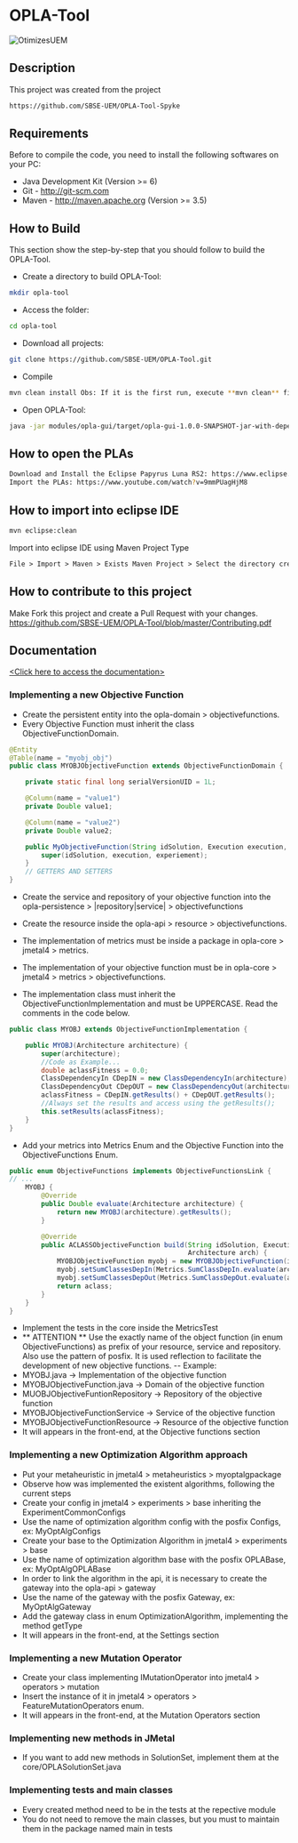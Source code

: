 # OPLA-Tool

![OtimizesUEM](https://raw.githubusercontent.com/SBSE-UEM/OPLA-Tool/master/logo-grupo-pesquisa.png)

## Description

This project was created from the project 
```sh
https://github.com/SBSE-UEM/OPLA-Tool-Spyke
```

## Requirements
Before to compile the code, you need to install the following softwares on your PC:
- Java Development Kit (Version >= 6)
- Git - http://git-scm.com
- Maven - http://maven.apache.org (Version >= 3.5)

## How to Build
This section show the step-by-step that you should follow to build the OPLA-Tool. 

- Create a directory to build OPLA-Tool:
```sh
mkdir opla-tool
```
- Access the folder:
```sh
cd opla-tool
```
- Download all projects:
```sh
git clone https://github.com/SBSE-UEM/OPLA-Tool.git
```
- Compile
```sh
mvn clean install Obs: If it is the first run, execute **mvn clean** first to install local dependencies
```
- Open OPLA-Tool:
```sh
java -jar modules/opla-gui/target/opla-gui-1.0.0-SNAPSHOT-jar-with-dependencies
```

## How to open the PLAs
```sh
Download and Install the Eclipse Papyrus Luna RS2: https://www.eclipse.org/papyrus/download.html
Import the PLAs: https://www.youtube.com/watch?v=9mmPUagHjM8
```


## How to import into eclipse IDE
```sh
mvn eclipse:clean
```

Import into eclipse IDE using Maven Project Type

```html
File > Import > Maven > Exists Maven Project > Select the directory created for build OPLA-Tool
```
## How to contribute to this project

Make Fork this project and create a Pull Request with your changes.
https://github.com/SBSE-UEM/OPLA-Tool/blob/master/Contributing.pdf

## Documentation

[\<Click here to access the documentation\>](https://otimizes.github.io/OPLA-Tool/docs/index.html)

### Implementing a new Objective Function

- Create the persistent entity into the opla-domain > objectivefunctions.
- Every Objective Function must inherit the class ObjectiveFunctionDomain.

```java
@Entity
@Table(name = "myobj_obj")
public class MYOBJObjectiveFunction extends ObjectiveFunctionDomain {

    private static final long serialVersionUID = 1L;

    @Column(name = "value1")
    private Double value1;

    @Column(name = "value2")
    private Double value2;

    public MyObjectiveFunction(String idSolution, Execution execution, Experiment experiement) {
        super(idSolution, execution, experiement);
    }
    // GETTERS AND SETTERS
}
```

- Create the service and repository of your objective function into the opla-persistence > |repository|service| > objectivefunctions
- Create the resource inside the opla-api > resource > objectivefunctions.

- The implementation of metrics must be inside a package in opla-core > jmetal4 > metrics.
- The implementation of your objective function must be in opla-core > jmetal4 > metrics > objectivefunctions.
- The implementation class must inherit the ObjectiveFunctionImplementation and must be UPPERCASE. Read the comments in the code below.
```java
public class MYOBJ extends ObjectiveFunctionImplementation {

    public MYOBJ(Architecture architecture) {
        super(architecture);
        //Code as Example...
        double aclassFitness = 0.0;
        ClassDependencyIn CDepIN = new ClassDependencyIn(architecture);
        ClassDependencyOut CDepOUT = new ClassDependencyOut(architecture);
        aclassFitness = CDepIN.getResults() + CDepOUT.getResults();
        //Always set the results and access using the getResults();
        this.setResults(aclassFitness);
    }
}
```

- Add your metrics into Metrics Enum and the Objective Function into the ObjectiveFunctions Enum.
```java
public enum ObjectiveFunctions implements ObjectiveFunctionsLink {
// ...
    MYOBJ {
        @Override
        public Double evaluate(Architecture architecture) {
            return new MYOBJ(architecture).getResults();
        }

        @Override
        public ACLASSObjectiveFunction build(String idSolution, Execution Execution, Experiment experiement,
                                             Architecture arch) {
            MYOBJObjectiveFunction myobj = new MYOBJObjectiveFunction(idSolution, Execution, experiement);
            myobj.setSumClassesDepIn(Metrics.SumClassDepIn.evaluate(arch));
            myobj.setSumClassesDepOut(Metrics.SumClassDepOut.evaluate(arch));
            return aclass;
        }
    }
}
```

- Implement the tests in the core inside the MetricsTest
- ** ATTENTION ** Use the exactly name of the object function (in enum ObjectiveFunctions) as prefix of your resource, service and repository. Also use the pattern of posfix. It is used reflection to facilitate the development of new objective functions. 
-- Example: 
- MYOBJ.java -> Implementation of the objective function
- MYOBJObjectiveFunction.java -> Domain of the objective function
- MUOBJObjectiveFuntionRepository -> Repository of the objective function
- MYOBJObjectiveFunctionService -> Service of the objective function
- MYOBJObjectiveFunctionResource -> Resource of the objective function
- It will appears in the front-end, at the Objective functions section

### Implementing a new Optimization Algorithm approach
- Put your metaheuristic in jmetal4 > metaheuristics > myoptalgpackage
- Observe how was implemented the existent algorithms, following the current steps 
- Create your config in jmetal4 > experiments > base inheriting the ExperimentCommonConfigs
- Use the name of optimization algorithm config with the posfix Configs, ex: MyOptAlgConfigs
- Create your base to the Optimization Algorithm in jmetal4 > experiments > base
- Use the name of optimization algorithm base with the posfix OPLABase, ex: MyOptAlgOPLABase
- In order to link the algorithm in the api, it is necessary to create the gateway into the opla-api > gateway
- Use the name of the gateway with the posfix Gateway, ex: MyOptAlgGateway
- Add the gateway class in enum OptimizationAlgorithm, implementing the method getType
- It will appears in the front-end, at the Settings section

### Implementing a new Mutation Operator

- Create your class implementing IMutationOperator into jmetal4 > operators > mutation
- Insert the instance of it in jmetal4 > operators > FeatureMutationOperators enum.
- It will appears in the front-end, at the Mutation Operators section

### Implementing new methods in JMetal
- If you want to add new methods in SolutionSet, implement them at the core/OPLASolutionSet.java

### Implementing tests and main classes
- Every created method need to be in the tests at the repective module
- You do not need to remove the main classes, but you must to maintain them in the package named main in tests
